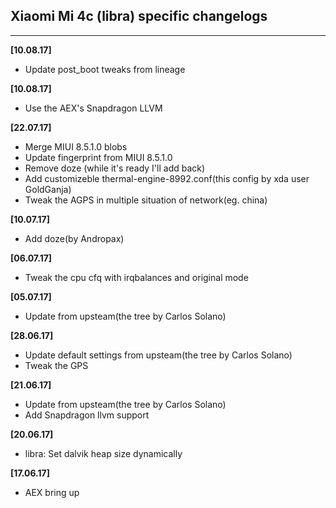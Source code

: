 ## Xiaomi Mi 4c (libra) specific changelogs
---
**[10.08.17]**
- Update post_boot tweaks from lineage

**[10.08.17]**
- Use the AEX's Snapdragon LLVM

**[22.07.17]**
- Merge MIUI 8.5.1.0 blobs
- Update fingerprint from MIUI 8.5.1.0
- Remove doze (while it's ready I'll add back)
- Add customizeble thermal-engine-8992.conf(this config by xda user GoldGanja)
- Tweak the AGPS in multiple situation of network(eg. china)

**[10.07.17]**
- Add doze(by Andropax)

**[06.07.17]**
- Tweak the cpu cfq with irqbalances and original mode

**[05.07.17]**
- Update from upsteam(the tree by Carlos Solano)

**[28.06.17]**

 - Update default settings from upsteam(the tree by Carlos Solano)
 - Tweak the GPS
 
**[21.06.17]**

 - Update from upsteam(the tree by Carlos Solano)
 - Add Snapdragon llvm support

**[20.06.17]**

- libra: Set dalvik heap size dynamically

**[17.06.17]**

- AEX bring up

